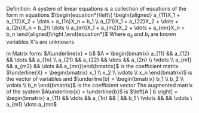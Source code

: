 Definition: A system of linear equations is a collection of equations of the form
	m equations $\begin{equation*}\left\{ \begin{aligned} a_{11}X_1 + a_{12}X_2 + \dots + a_{1n}X_n = b_1 \\ a_{21}X_1 + a_{22}X_2 + \dots + a_{2n}X_n  = b_2\\ \dots \\ a_{m1}X_1 + a_{m2}X_2 + \dots + a_{mn}X_n = b_n  \end{aligned}\right.\end{equation*}$
	Where $a_{ij}$ and $b_i$ are known variables
	X's are unknowns

In Matrix form:
	$A\underline{x} = b$
	$A = \begin{bmatrix} a_{11} && a_{12} && \dots && a_{1n} \\ a_{21} && a_{22} && \dots && a_{2n} \\ \vdots \\ a_{m1} && a_{m2} && \dots && a_{mn}\end{bmatrix}$ is the coefficient matrix
	$\underline{X} = \begin{bmatrix} x_1 \\ x_2 \\  \vdots \\ x_n \end{bmatrix}$ is the vector of variables
	 and $\underline{b} = \begin{bmatrix} b_1 \\ b_2 \\  \vdots \\ b_n \end{bmatrix}$ is the coefficient vector
The augmented matrix of the system $A\underline{x} = \underline{b}$ is 
	$\left[A | b \right] = \begin{bmatrix} a_{11} && \dots && a_{1n} && | && b_1 \\ \vdots && && \vdots \\ a_{m1} \dots a_{mn$
	